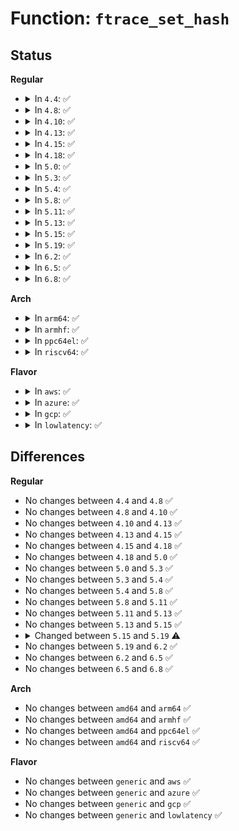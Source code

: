# Function: <code>ftrace_set_hash</code>

## Status
<b>Regular</b>
<ul>
<li>
<details>
<summary>In <code>4.4</code>: ✅</summary>

```c
int ftrace_set_hash(struct ftrace_ops *ops, unsigned char *buf, int len, long unsigned int ip, int remove, int reset, int enable);
```

**Collision:** Unique Static

**Inline:** No

**Transformation:** False

**Instances:**

```
In kernel/trace/ftrace.c (ffffffff81143bf0)
Location: kernel/trace/ftrace.c:4117
Inline: False
Direct callers:
  - kernel/trace/ftrace.c:ftrace_set_early_filter
  - kernel/trace/ftrace.c:ftrace_set_filter
  - kernel/trace/ftrace.c:ftrace_set_notrace
  - kernel/trace/ftrace.c:ftrace_set_global_filter
  - kernel/trace/ftrace.c:ftrace_set_global_notrace
  - kernel/trace/ftrace.c:ftrace_set_filter_ip
```
**Symbols:**

```
ffffffff81143bf0-ffffffff81143e27: ftrace_set_hash (STB_LOCAL)
```
</details>
</li>
<li>
<details>
<summary>In <code>4.8</code>: ✅</summary>

```c
int ftrace_set_hash(struct ftrace_ops *ops, unsigned char *buf, int len, long unsigned int ip, int remove, int reset, int enable);
```

**Collision:** Unique Static

**Inline:** No

**Transformation:** False

**Instances:**

```
In kernel/trace/ftrace.c (ffffffff8114c7e0)
Location: kernel/trace/ftrace.c:4154
Inline: False
Direct callers:
  - kernel/trace/ftrace.c:ftrace_set_global_notrace
  - kernel/trace/ftrace.c:ftrace_set_global_filter
  - kernel/trace/ftrace.c:ftrace_set_notrace
  - kernel/trace/ftrace.c:ftrace_set_filter
  - kernel/trace/ftrace.c:ftrace_set_filter_ip
  - kernel/trace/ftrace.c:ftrace_set_early_filter
```
**Symbols:**

```
ffffffff8114c7e0-ffffffff8114c9df: ftrace_set_hash (STB_LOCAL)
```
</details>
</li>
<li>
<details>
<summary>In <code>4.10</code>: ✅</summary>

```c
int ftrace_set_hash(struct ftrace_ops *ops, unsigned char *buf, int len, long unsigned int ip, int remove, int reset, int enable);
```

**Collision:** Unique Static

**Inline:** No

**Transformation:** False

**Instances:**

```
In kernel/trace/ftrace.c (ffffffff811566d0)
Location: kernel/trace/ftrace.c:4183
Inline: False
Direct callers:
  - kernel/trace/ftrace.c:ftrace_set_global_notrace
  - kernel/trace/ftrace.c:ftrace_set_global_filter
  - kernel/trace/ftrace.c:ftrace_set_notrace
  - kernel/trace/ftrace.c:ftrace_set_filter
  - kernel/trace/ftrace.c:ftrace_set_filter_ip
  - kernel/trace/ftrace.c:ftrace_set_early_filter
```
**Symbols:**

```
ffffffff811566d0-ffffffff811568cf: ftrace_set_hash (STB_LOCAL)
```
</details>
</li>
<li>
<details>
<summary>In <code>4.13</code>: ✅</summary>

```c
int ftrace_set_hash(struct ftrace_ops *ops, unsigned char *buf, int len, long unsigned int ip, int remove, int reset, int enable);
```

**Collision:** Unique Static

**Inline:** No

**Transformation:** False

**Instances:**

```
In kernel/trace/ftrace.c (ffffffff811594f0)
Location: kernel/trace/ftrace.c:4762
Inline: False
Direct callers:
  - kernel/trace/ftrace.c:ftrace_set_global_notrace
  - kernel/trace/ftrace.c:ftrace_set_global_filter
  - kernel/trace/ftrace.c:ftrace_set_notrace
  - kernel/trace/ftrace.c:ftrace_set_filter
  - kernel/trace/ftrace.c:ftrace_set_filter_ip
  - kernel/trace/ftrace.c:ftrace_set_early_filter
```
**Symbols:**

```
ffffffff811594f0-ffffffff811596b0: ftrace_set_hash (STB_LOCAL)
```
</details>
</li>
<li>
<details>
<summary>In <code>4.15</code>: ✅</summary>

```c
int ftrace_set_hash(struct ftrace_ops *ops, unsigned char *buf, int len, long unsigned int ip, int remove, int reset, int enable);
```

**Collision:** Unique Static

**Inline:** No

**Transformation:** False

**Instances:**

```
In kernel/trace/ftrace.c (ffffffff81165ff0)
Location: kernel/trace/ftrace.c:4729
Inline: False
Direct callers:
  - kernel/trace/ftrace.c:ftrace_set_global_notrace
  - kernel/trace/ftrace.c:ftrace_set_global_filter
  - kernel/trace/ftrace.c:ftrace_set_notrace
  - kernel/trace/ftrace.c:ftrace_set_filter
  - kernel/trace/ftrace.c:ftrace_set_filter_ip
  - kernel/trace/ftrace.c:ftrace_set_early_filter
```
**Symbols:**

```
ffffffff81165ff0-ffffffff811661b0: ftrace_set_hash (STB_LOCAL)
```
</details>
</li>
<li>
<details>
<summary>In <code>4.18</code>: ✅</summary>

```c
int ftrace_set_hash(struct ftrace_ops *ops, unsigned char *buf, int len, long unsigned int ip, int remove, int reset, int enable);
```

**Collision:** Unique Static

**Inline:** No

**Transformation:** False

**Instances:**

```
In kernel/trace/ftrace.c (ffffffff81174d00)
Location: kernel/trace/ftrace.c:4717
Inline: False
Direct callers:
  - kernel/trace/ftrace.c:ftrace_set_global_notrace
  - kernel/trace/ftrace.c:ftrace_set_global_filter
  - kernel/trace/ftrace.c:ftrace_set_notrace
  - kernel/trace/ftrace.c:ftrace_set_filter
  - kernel/trace/ftrace.c:ftrace_set_filter_ip
  - kernel/trace/ftrace.c:ftrace_set_early_filter
```
**Symbols:**

```
ffffffff81174d00-ffffffff81174ec3: ftrace_set_hash (STB_LOCAL)
```
</details>
</li>
<li>
<details>
<summary>In <code>5.0</code>: ✅</summary>

```c
int ftrace_set_hash(struct ftrace_ops *ops, unsigned char *buf, int len, long unsigned int ip, int remove, int reset, int enable);
```

**Collision:** Unique Static

**Inline:** No

**Transformation:** False

**Instances:**

```
In kernel/trace/ftrace.c (ffffffff81182940)
Location: kernel/trace/ftrace.c:4676
Inline: False
Direct callers:
  - kernel/trace/ftrace.c:ftrace_set_global_notrace
  - kernel/trace/ftrace.c:ftrace_set_global_filter
  - kernel/trace/ftrace.c:ftrace_set_notrace
  - kernel/trace/ftrace.c:ftrace_set_filter
  - kernel/trace/ftrace.c:ftrace_set_filter_ip
  - kernel/trace/ftrace.c:ftrace_set_early_filter
```
**Symbols:**

```
ffffffff81182940-ffffffff81182b03: ftrace_set_hash (STB_LOCAL)
```
</details>
</li>
<li>
<details>
<summary>In <code>5.3</code>: ✅</summary>

```c
int ftrace_set_hash(struct ftrace_ops *ops, unsigned char *buf, int len, long unsigned int ip, int remove, int reset, int enable);
```

**Collision:** Unique Static

**Inline:** No

**Transformation:** False

**Instances:**

```
In kernel/trace/ftrace.c (ffffffff8118f6a0)
Location: kernel/trace/ftrace.c:4724
Inline: False
Direct callers:
  - kernel/trace/ftrace.c:ftrace_set_global_notrace
  - kernel/trace/ftrace.c:ftrace_set_global_filter
  - kernel/trace/ftrace.c:ftrace_set_notrace
  - kernel/trace/ftrace.c:ftrace_set_filter
  - kernel/trace/ftrace.c:ftrace_set_filter_ip
  - kernel/trace/ftrace.c:ftrace_set_early_filter
```
**Symbols:**

```
ffffffff8118f6a0-ffffffff8118f85f: ftrace_set_hash (STB_LOCAL)
```
</details>
</li>
<li>
<details>
<summary>In <code>5.4</code>: ✅</summary>

```c
int ftrace_set_hash(struct ftrace_ops *ops, unsigned char *buf, int len, long unsigned int ip, int remove, int reset, int enable);
```

**Collision:** Unique Static

**Inline:** No

**Transformation:** False

**Instances:**

```
In kernel/trace/ftrace.c (ffffffff8119b670)
Location: kernel/trace/ftrace.c:4748
Inline: False
Direct callers:
  - kernel/trace/ftrace.c:ftrace_set_global_notrace
  - kernel/trace/ftrace.c:ftrace_set_global_filter
  - kernel/trace/ftrace.c:ftrace_set_notrace
  - kernel/trace/ftrace.c:ftrace_set_filter
  - kernel/trace/ftrace.c:ftrace_set_filter_ip
  - kernel/trace/ftrace.c:ftrace_set_early_filter
```
**Symbols:**

```
ffffffff8119b670-ffffffff8119b82f: ftrace_set_hash (STB_LOCAL)
```
</details>
</li>
<li>
<details>
<summary>In <code>5.8</code>: ✅</summary>

```c
int ftrace_set_hash(struct ftrace_ops *ops, unsigned char *buf, int len, long unsigned int ip, int remove, int reset, int enable);
```

**Collision:** Unique Static

**Inline:** No

**Transformation:** False

**Instances:**

```
In kernel/trace/ftrace.c (ffffffff811b15d0)
Location: kernel/trace/ftrace.c:4875
Inline: False
Direct callers:
  - kernel/trace/ftrace.c:ftrace_set_global_notrace
  - kernel/trace/ftrace.c:ftrace_set_global_filter
  - kernel/trace/ftrace.c:ftrace_set_notrace
  - kernel/trace/ftrace.c:ftrace_set_filter
  - kernel/trace/ftrace.c:ftrace_modify_direct_caller
  - kernel/trace/ftrace.c:ftrace_modify_direct_caller
  - kernel/trace/ftrace.c:unregister_ftrace_direct
  - kernel/trace/ftrace.c:register_ftrace_direct
  - kernel/trace/ftrace.c:register_ftrace_direct
  - kernel/trace/ftrace.c:ftrace_set_early_filter
```
**Symbols:**

```
ffffffff811b15d0-ffffffff811b1794: ftrace_set_hash (STB_LOCAL)
```
</details>
</li>
<li>
<details>
<summary>In <code>5.11</code>: ✅</summary>

```c
int ftrace_set_hash(struct ftrace_ops *ops, unsigned char *buf, int len, long unsigned int ip, int remove, int reset, int enable);
```

**Collision:** Unique Static

**Inline:** No

**Transformation:** False

**Instances:**

```
In kernel/trace/ftrace.c (ffffffff811af040)
Location: kernel/trace/ftrace.c:4952
Inline: False
Direct callers:
  - kernel/trace/ftrace.c:ftrace_set_global_notrace
  - kernel/trace/ftrace.c:ftrace_set_global_filter
  - kernel/trace/ftrace.c:ftrace_set_notrace
  - kernel/trace/ftrace.c:ftrace_set_filter
  - kernel/trace/ftrace.c:ftrace_modify_direct_caller
  - kernel/trace/ftrace.c:ftrace_modify_direct_caller
  - kernel/trace/ftrace.c:unregister_ftrace_direct
  - kernel/trace/ftrace.c:register_ftrace_direct
  - kernel/trace/ftrace.c:register_ftrace_direct
  - kernel/trace/ftrace.c:ftrace_set_early_filter
```
**Symbols:**

```
ffffffff811af040-ffffffff811af204: ftrace_set_hash (STB_LOCAL)
```
</details>
</li>
<li>
<details>
<summary>In <code>5.13</code>: ✅</summary>

```c
int ftrace_set_hash(struct ftrace_ops *ops, unsigned char *buf, int len, long unsigned int ip, int remove, int reset, int enable);
```

**Collision:** Unique Static

**Inline:** No

**Transformation:** False

**Instances:**

```
In kernel/trace/ftrace.c (ffffffff811af8a0)
Location: kernel/trace/ftrace.c:4952
Inline: False
Direct callers:
  - kernel/trace/ftrace.c:ftrace_set_global_notrace
  - kernel/trace/ftrace.c:ftrace_set_global_filter
  - kernel/trace/ftrace.c:ftrace_set_notrace
  - kernel/trace/ftrace.c:ftrace_set_filter
  - kernel/trace/ftrace.c:ftrace_modify_direct_caller
  - kernel/trace/ftrace.c:ftrace_modify_direct_caller
  - kernel/trace/ftrace.c:unregister_ftrace_direct
  - kernel/trace/ftrace.c:register_ftrace_direct
  - kernel/trace/ftrace.c:register_ftrace_direct
  - kernel/trace/ftrace.c:ftrace_set_early_filter
```
**Symbols:**

```
ffffffff811af8a0-ffffffff811afa64: ftrace_set_hash (STB_LOCAL)
```
</details>
</li>
<li>
<details>
<summary>In <code>5.15</code>: ✅</summary>

```c
int ftrace_set_hash(struct ftrace_ops *ops, unsigned char *buf, int len, long unsigned int ip, int remove, int reset, int enable);
```

**Collision:** Unique Static

**Inline:** No

**Transformation:** False

**Instances:**

```
In kernel/trace/ftrace.c (ffffffff811d9710)
Location: kernel/trace/ftrace.c:4952
Inline: False
Direct callers:
  - kernel/trace/ftrace.c:ftrace_set_global_notrace
  - kernel/trace/ftrace.c:ftrace_set_global_filter
  - kernel/trace/ftrace.c:ftrace_set_notrace
  - kernel/trace/ftrace.c:ftrace_set_filter
  - kernel/trace/ftrace.c:ftrace_modify_direct_caller
  - kernel/trace/ftrace.c:ftrace_modify_direct_caller
  - kernel/trace/ftrace.c:unregister_ftrace_direct
  - kernel/trace/ftrace.c:register_ftrace_direct
  - kernel/trace/ftrace.c:register_ftrace_direct
  - kernel/trace/ftrace.c:ftrace_set_early_filter
```
**Symbols:**

```
ffffffff811d9710-ffffffff811d98f9: ftrace_set_hash (STB_LOCAL)
```
</details>
</li>
<li>
<details>
<summary>In <code>5.19</code>: ✅</summary>

```c
int ftrace_set_hash(struct ftrace_ops *ops, unsigned char *buf, int len, long unsigned int *ips, unsigned int cnt, int remove, int reset, int enable);
```

**Collision:** Unique Static

**Inline:** No

**Transformation:** False

**Instances:**

```
In kernel/trace/ftrace.c (ffffffff8120ee50)
Location: kernel/trace/ftrace.c:5117
Inline: False
Direct callers:
  - kernel/trace/ftrace.c:ftrace_set_global_notrace
  - kernel/trace/ftrace.c:ftrace_set_global_filter
  - kernel/trace/ftrace.c:ftrace_set_notrace
  - kernel/trace/ftrace.c:ftrace_set_filter
  - kernel/trace/ftrace.c:ftrace_set_filter_ips
  - kernel/trace/ftrace.c:ftrace_modify_direct_caller
  - kernel/trace/ftrace.c:unregister_ftrace_direct
  - kernel/trace/ftrace.c:register_ftrace_direct
```
**Symbols:**

```
ffffffff8120ee50-ffffffff8120f090: ftrace_set_hash (STB_LOCAL)
```
</details>
</li>
<li>
<details>
<summary>In <code>6.2</code>: ✅</summary>

```c
int ftrace_set_hash(struct ftrace_ops *ops, unsigned char *buf, int len, long unsigned int *ips, unsigned int cnt, int remove, int reset, int enable);
```

**Collision:** Unique Static

**Inline:** No

**Transformation:** False

**Instances:**

```
In kernel/trace/ftrace.c (ffffffff81258180)
Location: kernel/trace/ftrace.c:5138
Inline: False
Direct callers:
  - kernel/trace/ftrace.c:ftrace_set_global_notrace
  - kernel/trace/ftrace.c:ftrace_set_global_filter
  - kernel/trace/ftrace.c:ftrace_set_notrace
  - kernel/trace/ftrace.c:ftrace_set_filter
  - kernel/trace/ftrace.c:ftrace_set_filter_ips
  - kernel/trace/ftrace.c:ftrace_modify_direct_caller
  - kernel/trace/ftrace.c:unregister_ftrace_direct
  - kernel/trace/ftrace.c:register_ftrace_direct
  - kernel/trace/ftrace.c:ftrace_set_early_filter
```
**Symbols:**

```
ffffffff81258180-ffffffff812583c0: ftrace_set_hash (STB_LOCAL)
```
</details>
</li>
<li>
<details>
<summary>In <code>6.5</code>: ✅</summary>

```c
int ftrace_set_hash(struct ftrace_ops *ops, unsigned char *buf, int len, long unsigned int *ips, unsigned int cnt, int remove, int reset, int enable);
```

**Collision:** Unique Static

**Inline:** No

**Transformation:** False

**Instances:**

```
In kernel/trace/ftrace.c (ffffffff8126f770)
Location: kernel/trace/ftrace.c:5293
Inline: False
Direct callers:
  - kernel/trace/ftrace.c:ftrace_set_global_notrace
  - kernel/trace/ftrace.c:ftrace_set_global_filter
  - kernel/trace/ftrace.c:ftrace_set_notrace
  - kernel/trace/ftrace.c:ftrace_set_filter
  - kernel/trace/ftrace.c:ftrace_set_filter_ips
  - kernel/trace/ftrace.c:ftrace_set_filter_ip
  - kernel/trace/ftrace.c:ftrace_set_early_filter
```
**Symbols:**

```
ffffffff8126f770-ffffffff8126f9b0: ftrace_set_hash (STB_LOCAL)
```
</details>
</li>
<li>
<details>
<summary>In <code>6.8</code>: ✅</summary>

```c
int ftrace_set_hash(struct ftrace_ops *ops, unsigned char *buf, int len, long unsigned int *ips, unsigned int cnt, int remove, int reset, int enable);
```

**Collision:** Unique Static

**Inline:** No

**Transformation:** False

**Instances:**

```
In kernel/trace/ftrace.c (ffffffff81289c60)
Location: kernel/trace/ftrace.c:5260
Inline: False
Direct callers:
  - kernel/trace/ftrace.c:ftrace_set_global_notrace
  - kernel/trace/ftrace.c:ftrace_set_global_filter
  - kernel/trace/ftrace.c:ftrace_set_notrace
  - kernel/trace/ftrace.c:ftrace_set_filter
  - kernel/trace/ftrace.c:ftrace_set_filter_ips
  - kernel/trace/ftrace.c:ftrace_set_filter_ip
  - kernel/trace/ftrace.c:ftrace_set_early_filter
```
**Symbols:**

```
ffffffff81289c60-ffffffff81289e5e: ftrace_set_hash (STB_LOCAL)
```
</details>
</li>
</ul>
<b>Arch</b>
<ul>
<li>
<details>
<summary>In <code>arm64</code>: ✅</summary>

```c
int ftrace_set_hash(struct ftrace_ops *ops, unsigned char *buf, int len, long unsigned int ip, int remove, int reset, int enable);
```

**Collision:** Unique Static

**Inline:** No

**Transformation:** False

**Instances:**

```
In kernel/trace/ftrace.c (ffff800010214458)
Location: kernel/trace/ftrace.c:4748
Inline: False
Direct callers:
  - kernel/trace/ftrace.c:ftrace_set_global_notrace
  - kernel/trace/ftrace.c:ftrace_set_global_filter
  - kernel/trace/ftrace.c:ftrace_set_notrace
  - kernel/trace/ftrace.c:ftrace_set_filter
  - kernel/trace/ftrace.c:ftrace_set_filter_ip
  - kernel/trace/ftrace.c:ftrace_set_early_filter
```
**Symbols:**

```
ffff800010214458-ffff800010214620: ftrace_set_hash (STB_LOCAL)
```
</details>
</li>
<li>
<details>
<summary>In <code>armhf</code>: ✅</summary>

```c
int ftrace_set_hash(struct ftrace_ops *ops, unsigned char *buf, int len, long unsigned int ip, int remove, int reset, int enable);
```

**Collision:** Unique Static

**Inline:** No

**Transformation:** False

**Instances:**

```
In kernel/trace/ftrace.c (c0453208)
Location: kernel/trace/ftrace.c:4748
Inline: False
Direct callers:
  - kernel/trace/ftrace.c:ftrace_set_global_notrace
  - kernel/trace/ftrace.c:ftrace_set_global_filter
  - kernel/trace/ftrace.c:ftrace_set_notrace
  - kernel/trace/ftrace.c:ftrace_set_filter
  - kernel/trace/ftrace.c:ftrace_set_filter_ip
  - kernel/trace/ftrace.c:ftrace_set_early_filter
```
**Symbols:**

```
c0453208-c04533b4: ftrace_set_hash (STB_LOCAL)
```
</details>
</li>
<li>
<details>
<summary>In <code>ppc64el</code>: ✅</summary>

```c
int ftrace_set_hash(struct ftrace_ops *ops, unsigned char *buf, int len, long unsigned int ip, int remove, int reset, int enable);
```

**Collision:** Unique Static

**Inline:** No

**Transformation:** False

**Instances:**

```
In kernel/trace/ftrace.c (c0000000002953c0)
Location: kernel/trace/ftrace.c:4748
Inline: False
Direct callers:
  - kernel/trace/ftrace.c:ftrace_set_global_notrace
  - kernel/trace/ftrace.c:ftrace_set_global_filter
  - kernel/trace/ftrace.c:ftrace_set_notrace
  - kernel/trace/ftrace.c:ftrace_set_notrace
  - kernel/trace/ftrace.c:ftrace_set_filter
  - kernel/trace/ftrace.c:ftrace_set_filter
  - kernel/trace/ftrace.c:ftrace_set_filter_ip
  - kernel/trace/ftrace.c:ftrace_set_filter_ip
  - kernel/trace/ftrace.c:ftrace_set_early_filter
```
**Symbols:**

```
c0000000002953c0-c00000000029562c: ftrace_set_hash (STB_LOCAL)
```
</details>
</li>
<li>
<details>
<summary>In <code>riscv64</code>: ✅</summary>

```c
int ftrace_set_hash(struct ftrace_ops *ops, unsigned char *buf, int len, long unsigned int ip, int remove, int reset, int enable);
```

**Collision:** Unique Static

**Inline:** No

**Transformation:** False

**Instances:**

```
In kernel/trace/ftrace.c (ffffffe00017443e)
Location: kernel/trace/ftrace.c:4748
Inline: False
Direct callers:
  - kernel/trace/ftrace.c:ftrace_set_global_notrace
  - kernel/trace/ftrace.c:ftrace_set_global_filter
  - kernel/trace/ftrace.c:ftrace_set_notrace
  - kernel/trace/ftrace.c:ftrace_set_filter
  - kernel/trace/ftrace.c:ftrace_set_filter_ip
  - kernel/trace/ftrace.c:ftrace_set_early_filter
```
**Symbols:**

```
ffffffe00017443e-ffffffe0001745a2: ftrace_set_hash (STB_LOCAL)
```
</details>
</li>
</ul>
<b>Flavor</b>
<ul>
<li>
<details>
<summary>In <code>aws</code>: ✅</summary>

```c
int ftrace_set_hash(struct ftrace_ops *ops, unsigned char *buf, int len, long unsigned int ip, int remove, int reset, int enable);
```

**Collision:** Unique Static

**Inline:** No

**Transformation:** False

**Instances:**

```
In kernel/trace/ftrace.c (ffffffff81193c90)
Location: kernel/trace/ftrace.c:4748
Inline: False
Direct callers:
  - kernel/trace/ftrace.c:ftrace_set_global_notrace
  - kernel/trace/ftrace.c:ftrace_set_global_filter
  - kernel/trace/ftrace.c:ftrace_set_notrace
  - kernel/trace/ftrace.c:ftrace_set_filter
  - kernel/trace/ftrace.c:ftrace_set_filter_ip
  - kernel/trace/ftrace.c:ftrace_set_early_filter
```
**Symbols:**

```
ffffffff81193c90-ffffffff81193e4f: ftrace_set_hash (STB_LOCAL)
```
</details>
</li>
<li>
<details>
<summary>In <code>azure</code>: ✅</summary>

```c
int ftrace_set_hash(struct ftrace_ops *ops, unsigned char *buf, int len, long unsigned int ip, int remove, int reset, int enable);
```

**Collision:** Unique Static

**Inline:** No

**Transformation:** False

**Instances:**

```
In kernel/trace/ftrace.c (ffffffff81186da0)
Location: kernel/trace/ftrace.c:4748
Inline: False
Direct callers:
  - kernel/trace/ftrace.c:ftrace_set_global_notrace
  - kernel/trace/ftrace.c:ftrace_set_global_filter
  - kernel/trace/ftrace.c:ftrace_set_notrace
  - kernel/trace/ftrace.c:ftrace_set_filter
  - kernel/trace/ftrace.c:ftrace_set_filter_ip
  - kernel/trace/ftrace.c:ftrace_set_early_filter
```
**Symbols:**

```
ffffffff81186da0-ffffffff81186f5f: ftrace_set_hash (STB_LOCAL)
```
</details>
</li>
<li>
<details>
<summary>In <code>gcp</code>: ✅</summary>

```c
int ftrace_set_hash(struct ftrace_ops *ops, unsigned char *buf, int len, long unsigned int ip, int remove, int reset, int enable);
```

**Collision:** Unique Static

**Inline:** No

**Transformation:** False

**Instances:**

```
In kernel/trace/ftrace.c (ffffffff81191a60)
Location: kernel/trace/ftrace.c:4748
Inline: False
Direct callers:
  - kernel/trace/ftrace.c:ftrace_set_global_notrace
  - kernel/trace/ftrace.c:ftrace_set_global_filter
  - kernel/trace/ftrace.c:ftrace_set_notrace
  - kernel/trace/ftrace.c:ftrace_set_filter
  - kernel/trace/ftrace.c:ftrace_set_filter_ip
  - kernel/trace/ftrace.c:ftrace_set_early_filter
```
**Symbols:**

```
ffffffff81191a60-ffffffff81191c1f: ftrace_set_hash (STB_LOCAL)
```
</details>
</li>
<li>
<details>
<summary>In <code>lowlatency</code>: ✅</summary>

```c
int ftrace_set_hash(struct ftrace_ops *ops, unsigned char *buf, int len, long unsigned int ip, int remove, int reset, int enable);
```

**Collision:** Unique Static

**Inline:** No

**Transformation:** False

**Instances:**

```
In kernel/trace/ftrace.c (ffffffff8119f5f0)
Location: kernel/trace/ftrace.c:4748
Inline: False
Direct callers:
  - kernel/trace/ftrace.c:ftrace_set_global_notrace
  - kernel/trace/ftrace.c:ftrace_set_global_filter
  - kernel/trace/ftrace.c:ftrace_set_notrace
  - kernel/trace/ftrace.c:ftrace_set_filter
  - kernel/trace/ftrace.c:ftrace_set_filter_ip
  - kernel/trace/ftrace.c:ftrace_set_early_filter
```
**Symbols:**

```
ffffffff8119f5f0-ffffffff8119f7af: ftrace_set_hash (STB_LOCAL)
```
</details>
</li>
</ul>

## Differences
<b>Regular</b>
<ul>
<li>
No changes between <code>4.4</code> and <code>4.8</code> ✅
</li>
<li>
No changes between <code>4.8</code> and <code>4.10</code> ✅
</li>
<li>
No changes between <code>4.10</code> and <code>4.13</code> ✅
</li>
<li>
No changes between <code>4.13</code> and <code>4.15</code> ✅
</li>
<li>
No changes between <code>4.15</code> and <code>4.18</code> ✅
</li>
<li>
No changes between <code>4.18</code> and <code>5.0</code> ✅
</li>
<li>
No changes between <code>5.0</code> and <code>5.3</code> ✅
</li>
<li>
No changes between <code>5.3</code> and <code>5.4</code> ✅
</li>
<li>
No changes between <code>5.4</code> and <code>5.8</code> ✅
</li>
<li>
No changes between <code>5.8</code> and <code>5.11</code> ✅
</li>
<li>
No changes between <code>5.11</code> and <code>5.13</code> ✅
</li>
<li>
No changes between <code>5.13</code> and <code>5.15</code> ✅
</li>
<li>
<details>
<summary>Changed between <code>5.15</code> and <code>5.19</code> ⚠️</summary>
<ul>
<li>
<b>Param added. </b>
<code>long unsigned int *ips</code>
</li>
<li>
<b>Param added. </b>
<code>unsigned int cnt</code>
</li>
<li>
<b>Param removed. </b>
<code>long unsigned int ip</code>
</li>
<li>
<b>Param reordered. </b>
<code>ops, buf, len, ip, remove, reset, enable</code> ➡️ <code>ops, buf, len, ips, cnt, remove, reset, enable</code>
</li>
</ul>
</details>
</li>
<li>
No changes between <code>5.19</code> and <code>6.2</code> ✅
</li>
<li>
No changes between <code>6.2</code> and <code>6.5</code> ✅
</li>
<li>
No changes between <code>6.5</code> and <code>6.8</code> ✅
</li>
</ul>
<b>Arch</b>
<ul>
<li>
No changes between <code>amd64</code> and <code>arm64</code> ✅
</li>
<li>
No changes between <code>amd64</code> and <code>armhf</code> ✅
</li>
<li>
No changes between <code>amd64</code> and <code>ppc64el</code> ✅
</li>
<li>
No changes between <code>amd64</code> and <code>riscv64</code> ✅
</li>
</ul>
<b>Flavor</b>
<ul>
<li>
No changes between <code>generic</code> and <code>aws</code> ✅
</li>
<li>
No changes between <code>generic</code> and <code>azure</code> ✅
</li>
<li>
No changes between <code>generic</code> and <code>gcp</code> ✅
</li>
<li>
No changes between <code>generic</code> and <code>lowlatency</code> ✅
</li>
</ul>
